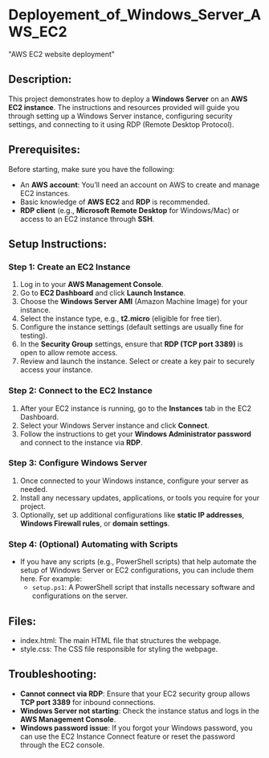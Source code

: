 # Deployement_of_Windows_Server_AWS_EC2
"AWS EC2 website deployment"

## Description:
This project demonstrates how to deploy a **Windows Server** on an **AWS EC2 instance**. The instructions and resources provided will guide you through setting up a Windows Server instance, configuring security settings, and connecting to it using RDP (Remote Desktop Protocol).

## Prerequisites:
Before starting, make sure you have the following:
- An **AWS account**: You’ll need an account on AWS to create and manage EC2 instances.
- Basic knowledge of **AWS EC2** and **RDP** is recommended.
- **RDP client** (e.g., **Microsoft Remote Desktop** for Windows/Mac) or access to an EC2 instance through **SSH**.

## Setup Instructions:

### Step 1: **Create an EC2 Instance**
1. Log in to your **AWS Management Console**.
2. Go to **EC2 Dashboard** and click **Launch Instance**.
3. Choose the **Windows Server AMI** (Amazon Machine Image) for your instance.
4. Select the instance type, e.g., **t2.micro** (eligible for free tier).
5. Configure the instance settings (default settings are usually fine for testing).
6. In the **Security Group** settings, ensure that **RDP (TCP port 3389)** is open to allow remote access.
7. Review and launch the instance. Select or create a key pair to securely access your instance.

### Step 2: **Connect to the EC2 Instance**
1. After your EC2 instance is running, go to the **Instances** tab in the EC2 Dashboard.
2. Select your Windows Server instance and click **Connect**.
3. Follow the instructions to get your **Windows Administrator password** and connect to the instance via **RDP**.

### Step 3: **Configure Windows Server**
1. Once connected to your Windows instance, configure your server as needed.
2. Install any necessary updates, applications, or tools you require for your project.
3. Optionally, set up additional configurations like **static IP addresses**, **Windows Firewall rules**, or **domain settings**.

### Step 4: **(Optional) Automating with Scripts**
- If you have any scripts (e.g., PowerShell scripts) that help automate the setup of Windows Server or EC2 configurations, you can include them here. For example:
  - `setup.ps1`: A PowerShell script that installs necessary software and configurations on the server.

## Files:
- index.html: The main HTML file that structures the webpage.
- style.css: The CSS file responsible for styling the webpage.

## Troubleshooting:
- **Cannot connect via RDP**: Ensure that your EC2 security group allows **TCP port 3389** for inbound connections.
- **Windows Server not starting**: Check the instance status and logs in the **AWS Management Console**.
- **Windows password issue**: If you forgot your Windows password, you can use the EC2 Instance Connect feature or reset the password through the EC2 console.






